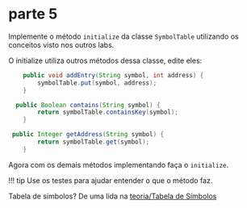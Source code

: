 # parte 5

Implemente o método `initialize` da classe `SymbolTable` utilizando os conceitos visto nos outros labs. 

O initialize utiliza outros métodos dessa classe, edite eles:

```java
    public void addEntry(String symbol, int address) {
        symbolTable.put(symbol, address);
    }
```

```java
  public Boolean contains(String symbol) {
        return symbolTable.containsKey(symbol);
    }
```

```java
 public Integer getAddress(String symbol) {
        return symbolTable.get(symbol);
    }
```

Agora com os demais métodos implementando faça o `initialize`.

!!! tip
    Use os testes para ajudar entender o que o método faz.

Tabela de símbolos? De uma lida na [teoria/Tabela de Símbolos](https://insper.github.io/Z01.1/assembler-Dicas-SymbolTable/)
